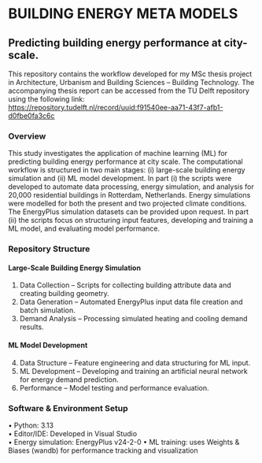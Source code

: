 # BUILDING ENERGY META MODELS

## Predicting building energy performance at city-scale. 
This repository contains the workflow developed for my MSc thesis project in Architecture, Urbanism and Building Sciences – Building Technology.
The accompanying thesis report can be accessed from the TU Delft repository using the following link:  
https://repository.tudelft.nl/record/uuid:f91540ee-aa71-43f7-afb1-d0fbe0fa3c6c


### Overview
This study investigates the application of machine learning (ML) for predicting building energy performance at city scale. 
The computational workflow is structured in two main stages: (i) large-scale building energy simulation and (ii) ML model development. 
In part (i) the scripts were developed to automate data processing, energy simulation, and analysis for 20,000 residential buildings in Rotterdam, Netherlands. Energy simulations were modelled for both the present and two projected climate conditions. The EnergyPlus simulation datasets can be provided upon request.
In part (ii) the scripts focus on structuring input features, developing and training a ML model, and evaluating model performance. 

### Repository Structure

#### Large-Scale Building Energy Simulation

1. Data Collection – Scripts for collecting building attribute data and creating building geometry.
2. Data Generation – Automated EnergyPlus input data file creation and batch simulation.
3. Demand Analysis – Processing simulated heating and cooling demand results.

#### ML Model Development

4. Data Structure – Feature engineering and data structuring for ML input.
5. ML Development – Developing and training an artificial neural network for energy demand prediction. 
6. Performance – Model testing and performance evaluation. 

### Software & Environment Setup

•	Python: 3.13  
• Editor/IDE: Developed in Visual Studio  
• Energy simulation: EnergyPlus v24-2-0
• ML training: uses Weights & Biases (wandb) for performance tracking and visualization 
